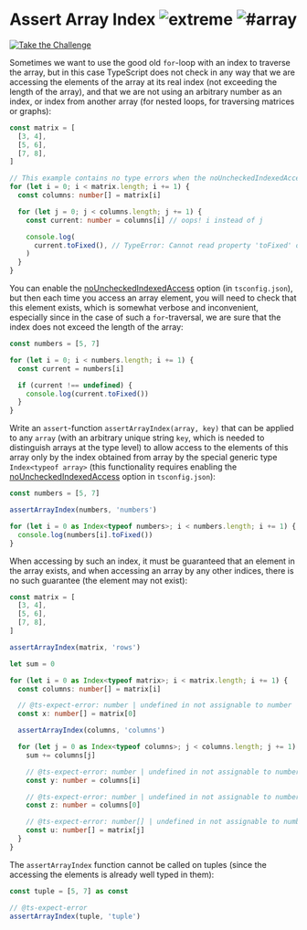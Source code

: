 <!--info-header-start--><h1>Assert Array Index <img src="https://img.shields.io/badge/-extreme-b11b8d" alt="extreme"/> <img src="https://img.shields.io/badge/-%23array-999" alt="#array"/></h1><p><a href="https://tsch.js.org/925/play" target="_blank"><img src="https://img.shields.io/badge/-Take%20the%20Challenge-3178c6?logo=typescript&logoColor=white" alt="Take the Challenge"/></a> </p><!--info-header-end-->

Sometimes we want to use the good old `for`-loop with an index to traverse the array, but in this case TypeScript does not check in any way that we are accessing the elements of the array at its real index (not exceeding the length of the array), and that we are not using an arbitrary number as an index, or index from another array (for nested loops, for traversing matrices or graphs):

```ts
const matrix = [
  [3, 4],
  [5, 6],
  [7, 8],
]

// This example contains no type errors when the noUncheckedIndexedAccess option is off.
for (let i = 0; i < matrix.length; i += 1) {
  const columns: number[] = matrix[i]

  for (let j = 0; j < columns.length; j += 1) {
    const current: number = columns[i] // oops! i instead of j

    console.log(
      current.toFixed(), // TypeError: Cannot read property 'toFixed' of undefined
    )
  }
}
```

You can enable the [noUncheckedIndexedAccess](https://www.typescriptlang.org/tsconfig#noUncheckedIndexedAccess) option (in `tsconfig.json`), but then each time you access an array element, you will need to check that this element exists, which is somewhat verbose and inconvenient, especially since in the case of such a `for`-traversal, we are sure that the index does not exceed the length of the array:

```ts
const numbers = [5, 7]

for (let i = 0; i < numbers.length; i += 1) {
  const current = numbers[i]

  if (current !== undefined) {
    console.log(current.toFixed())
  }
}
```

Write an `assert`-function `assertArrayIndex(array, key)` that can be applied to any `array` (with an arbitrary unique string `key`, which is needed to distinguish arrays at the type level) to allow access to the elements of this array only by the index obtained from array by the special generic type `Index<typeof array>` (this functionality requires enabling the [noUncheckedIndexedAccess](https://www.typescriptlang.org/tsconfig#noUncheckedIndexedAccess) option in `tsconfig.json`):

```ts
const numbers = [5, 7]

assertArrayIndex(numbers, 'numbers')

for (let i = 0 as Index<typeof numbers>; i < numbers.length; i += 1) {
  console.log(numbers[i].toFixed())
}
```

When accessing by such an index, it must be guaranteed that an element in the array exists, and when accessing an array by any other indices, there is no such guarantee (the element may not exist):

```ts
const matrix = [
  [3, 4],
  [5, 6],
  [7, 8],
]

assertArrayIndex(matrix, 'rows')

let sum = 0

for (let i = 0 as Index<typeof matrix>; i < matrix.length; i += 1) {
  const columns: number[] = matrix[i]

  // @ts-expect-error: number | undefined in not assignable to number
  const x: number[] = matrix[0]

  assertArrayIndex(columns, 'columns')

  for (let j = 0 as Index<typeof columns>; j < columns.length; j += 1) {
    sum += columns[j]

    // @ts-expect-error: number | undefined in not assignable to number
    const y: number = columns[i]

    // @ts-expect-error: number | undefined in not assignable to number
    const z: number = columns[0]

    // @ts-expect-error: number[] | undefined in not assignable to number[]
    const u: number[] = matrix[j]
  }
}
```

The `assertArrayIndex` function cannot be called on tuples (since the accessing the elements is already well typed in them):

```ts
const tuple = [5, 7] as const

// @ts-expect-error
assertArrayIndex(tuple, 'tuple')
```
